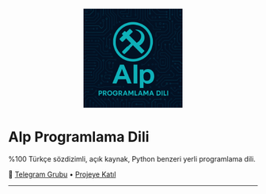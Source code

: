 <p align="center">
  <img src="logo.png" width="200" alt="Alp Programlama Dili Logosu">
</p>

# Alp Programlama Dili

%100 Türkçe sözdizimli, açık kaynak, Python benzeri yerli programlama dili.

🔗 [Telegram Grubu](https://t.me/+6Upb_D3qQ09lMmFk) • [Projeye Katıl](https://github.com/HsnKrt1997/alp-dili)

---

